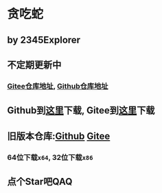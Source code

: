 # 贪吃蛇
## by 2345Explorer
## 不定期更新中
### [Gitee仓库地址](https://gitee.com/Explorer2345/snake), [Github仓库地址](https://github.com/2345Explorer/Snake)
## Github到[这里](https://github.com/2345Explorer/Snake/releases/latest)下载, Gitee到[这里](https://gitee.com/Explorer2345/Snake/releases)下载
## 旧版本仓库:[Github](https://github.com/2345Explorer/Snake-oldversions) [Gitee](https://gitee.com/Explorer2345/snake-oldversions)
### 64位下载`x64`, 32位下载`x86`
## 点个Star吧QAQ
